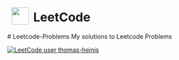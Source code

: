 <h1><sub><img src="https://w.wiki/4YnF" height="40" hspace="10"></sub>LeetCode</h1>
# Leetcode-Problems
My solutions to Leetcode Problems

[![LeetCode user thomas-heinis](https://img.shields.io/badge/dynamic/json?style=for-the-badge&labelColor=black&color=%23ffa116&label=Solved&query=solvedOverTotal&url=https%3A%2F%2Fleetcode-badge.vercel.app%2Fapi%2Fusers%2Fthomas-heinis&logo=leetcode&logoColor=yellow)](https://leetcode.com/thomas-heinis/)
